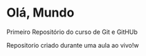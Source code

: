 # Olá, Mundo
 Primeiro Repositório do curso de Git e GitHUb

 Repositorio criado durante uma aula ao vivo!w
